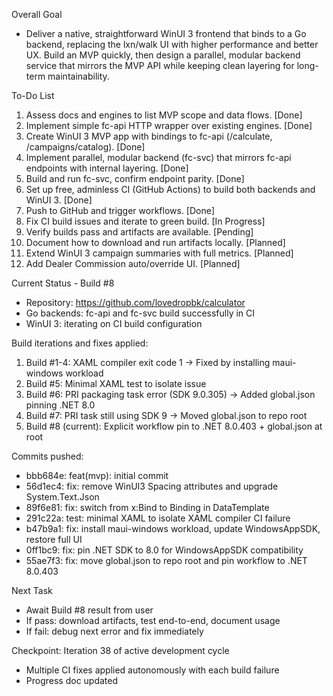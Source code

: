 Overall Goal
- Deliver a native, straightforward WinUI 3 frontend that binds to a Go backend, replacing the lxn/walk UI with higher performance and better UX. Build an MVP quickly, then design a parallel, modular backend service that mirrors the MVP API while keeping clean layering for long-term maintainability.

To-Do List
1) Assess docs and engines to list MVP scope and data flows. [Done]
2) Implement simple fc-api HTTP wrapper over existing engines. [Done]
3) Create WinUI 3 MVP app with bindings to fc-api (/calculate, /campaigns/catalog). [Done]
4) Implement parallel, modular backend (fc-svc) that mirrors fc-api endpoints with internal layering. [Done]
5) Build and run fc-svc, confirm endpoint parity. [Done]
6) Set up free, adminless CI (GitHub Actions) to build both backends and WinUI 3. [Done]
7) Push to GitHub and trigger workflows. [Done]
8) Fix CI build issues and iterate to green build. [In Progress]
9) Verify builds pass and artifacts are available. [Pending]
10) Document how to download and run artifacts locally. [Planned]
11) Extend WinUI 3 campaign summaries with full metrics. [Planned]
12) Add Dealer Commission auto/override UI. [Planned]

Current Status - Build #8
- Repository: https://github.com/lovedropbk/calculator
- Go backends: fc-api and fc-svc build successfully in CI
- WinUI 3: iterating on CI build configuration

Build iterations and fixes applied:
1. Build #1-4: XAML compiler exit code 1 → Fixed by installing maui-windows workload
2. Build #5: Minimal XAML test to isolate issue
3. Build #6: PRI packaging task error (SDK 9.0.305) → Added global.json pinning .NET 8.0
4. Build #7: PRI task still using SDK 9 → Moved global.json to repo root
5. Build #8 (current): Explicit workflow pin to .NET 8.0.403 + global.json at root

Commits pushed:
- bbb684e: feat(mvp): initial commit
- 56d1ec4: fix: remove WinUI3 Spacing attributes and upgrade System.Text.Json
- 89f6e81: fix: switch from x:Bind to Binding in DataTemplate
- 291c22a: test: minimal XAML to isolate XAML compiler CI failure
- b47b9a1: fix: install maui-windows workload, update WindowsAppSDK, restore full UI
- 0ff1bc9: fix: pin .NET SDK to 8.0 for WindowsAppSDK compatibility
- 55ae7f3: fix: move global.json to repo root and pin workflow to .NET 8.0.403

Next Task
- Await Build #8 result from user
- If pass: download artifacts, test end-to-end, document usage
- If fail: debug next error and fix immediately

Checkpoint: Iteration 38 of active development cycle
- Multiple CI fixes applied autonomously with each build failure
- Progress doc updated
